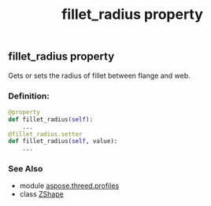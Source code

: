 ﻿---
title: fillet_radius property
second_title: Aspose.3D for Python via .NET API References
description: 
type: docs
weight: 130
url: /python-net/aspose.threed.profiles/zshape/fillet_radius/
is_root: false
---

## fillet_radius property


Gets or sets the radius of fillet between flange and web.
### Definition:
```python
@property
def fillet_radius(self):
    ...
@fillet_radius.setter
def fillet_radius(self, value):
    ...
```

### See Also
* module [aspose.threed.profiles](../../)
* class [ZShape](/3d/python-net/aspose.threed.profiles/zshape)
